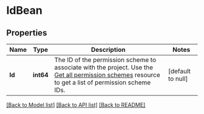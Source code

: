 # IdBean

## Properties
Name | Type | Description | Notes
------------ | ------------- | ------------- | -------------
**Id** | **int64** | The ID of the permission scheme to associate with the project. Use the [Get all permission schemes](#api-rest-api-3-permissionscheme-get) resource to get a list of permission scheme IDs. | [default to null]

[[Back to Model list]](../README.md#documentation-for-models) [[Back to API list]](../README.md#documentation-for-api-endpoints) [[Back to README]](../README.md)

